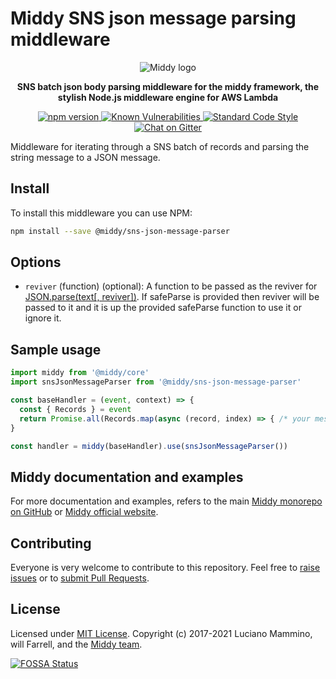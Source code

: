 # Middy SNS json message parsing middleware

<div align="center">
  <img alt="Middy logo" src="https://raw.githubusercontent.com/middyjs/middy/main/docs/img/middy-logo.png"/>
</div>

<div align="center">
  <p><strong>SNS batch json body parsing middleware for the middy framework, the stylish Node.js middleware engine for AWS Lambda</strong></p>
</div>

<div align="center">
<p>
  <a href="http://badge.fury.io/js/%40middy%sns-json-message-parser">
    <img src="https://badge.fury.io/js/%40middy%2Fsns-json-message-parser.svg" alt="npm version" style="max-width:100%;">
  </a>
  <a href="https://snyk.io/test/github/middyjs/middy">
    <img src="https://snyk.io/test/github/middyjs/middy/badge.svg" alt="Known Vulnerabilities" data-canonical-src="https://snyk.io/test/github/middyjs/middy" style="max-width:100%;">
  </a>
  <a href="https://standardjs.com/">
    <img src="https://img.shields.io/badge/code_style-standard-brightgreen.svg" alt="Standard Code Style"  style="max-width:100%;">
  </a>
  <a href="https://gitter.im/middyjs/Lobby">
    <img src="https://badges.gitter.im/gitterHQ/gitter.svg" alt="Chat on Gitter"  style="max-width:100%;">
  </a>
</p>
</div>

Middleware for iterating through a SNS batch of records and parsing the string message to a JSON message.

## Install

To install this middleware you can use NPM:

```bash
npm install --save @middy/sns-json-message-parser
```

## Options

 - `reviver` (function) (optional): A function to be passed as the reviver for [JSON.parse(text[, reviver])](https://developer.mozilla.org/en-US/docs/Web/JavaScript/Reference/Global_Objects/JSON). If safeParse is provided then reviver will be passed to it and it is up the provided safeParse function to use it or ignore it.

## Sample usage

```javascript
import middy from '@middy/core'
import snsJsonMessageParser from '@middy/sns-json-message-parser'

const baseHandler = (event, context) => {
  const { Records } = event
  return Promise.all(Records.map(async (record, index) => { /* your message processing logic */ }))
}

const handler = middy(baseHandler).use(snsJsonMessageParser())
```

## Middy documentation and examples

For more documentation and examples, refers to the main [Middy monorepo on GitHub](https://github.com/middyjs/middy) or [Middy official website](https://middy.js.org).


## Contributing

Everyone is very welcome to contribute to this repository. Feel free to [raise issues](https://github.com/middyjs/middy/issues) or to [submit Pull Requests](https://github.com/middyjs/middy/pulls).


## License

Licensed under [MIT License](LICENSE). Copyright (c) 2017-2021 Luciano Mammino, will Farrell, and the [Middy team](https://github.com/middyjs/middy/graphs/contributors).

<a href="https://app.fossa.io/projects/git%2Bgithub.com%2Fmiddyjs%2Fmiddy?ref=badge_large">
  <img src="https://app.fossa.io/api/projects/git%2Bgithub.com%2Fmiddyjs%2Fmiddy.svg?type=large" alt="FOSSA Status"  style="max-width:100%;">
</a>
